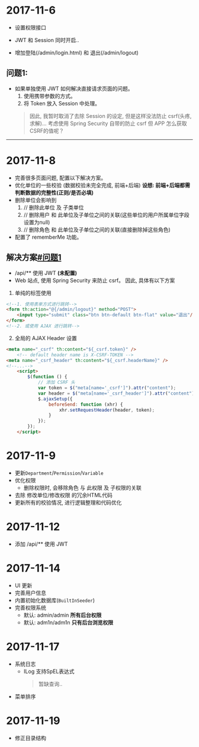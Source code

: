 # 2017-11-6
+ 设置权限接口
- JWT 和 Session 同时开启..
+ 增加登陆(/admin/login.html) 和 退出(/admin/logout)

## 问题1:
- 如果单独使用 JWT 如何解决直接请求页面的问题。
    1. 使用携带参数的方式。
    2. 将 Token 放入 Session 中处理。
  > 因此, 我暂时取消了去除 Session 的设定, 但是这样没法防止 csrf(头疼, 求解)...
  > 考虑使用 Spring Security 自带的防止 csrf 但 APP 怎么获取CSRF的值呢？

--------------
# 2017-11-8
- 完善很多页面问题, 配置以下解决方案。
- 优化单位的一些校验 (数据校验未完全完成, 前端+后端) __设想: 前端+后端都需判断数据的完整性(正则/是否必填)__
- 删除单位会影响到
    1. // 删除此单位 及 子类单位
    2. // 删除用户 和 此单位及子单位之间的关联(这些单位的用户所属单位字段设置为null)
    3. // 删除角色 和 此单位及子单位之间的关联(直接删除掉这些角色)
- 配置了 rememberMe 功能。

## 解决方案[#问题1]()
- /api/** 使用 JWT **(未配置)**
- Web 站点, 使用 Spring Security 来防止 csrf。
因此, 具体有以下方案
1. 单纯的<a>标签使用
```html
<!--1. 使用表单方式进行跳转-->
<form th:action="@{/admin/logout}" method="POST">
    <input type="submit" class="btn btn-default btn-flat" value="退出"/>
</form>
<!--2. 或使用 AJAX 进行跳转-->

```
2. 全局的 AJAX Header 设置
```html
<meta name="_csrf" th:content="${_csrf.token}" />
    <!-- default header name is X-CSRF-TOKEN -->
<meta name="_csrf_header" th:content="${_csrf.headerName}" />
<!--...-->
    <script>
        $(function () {
            // 添加 CSRF 头
            var token = $("meta[name='_csrf']").attr("content");
            var header = $("meta[name='_csrf_header']").attr("content");
            $.ajaxSetup({
                beforeSend: function (xhr) {
                    xhr.setRequestHeader(header, token);
                }
            });
        });
    </script>
```

# 2017-11-9
- 更新`Department`/`Permission`/`Variable`
- 优化权限
    - 删除权限时, 会移除角色 与 此权限 及 子权限的关联
- 去除 修改单位/修改权限 的冗余HTML代码
- 更新所有的校验情况, 进行逻辑整理和代码优化

# 2017-11-12
- 添加 /api/** 使用 JWT

# 2017-11-14
- UI 更新
- 完善用户信息
- 内置初始化数据库(`BuiltInSeeder`)
- 完善权限系统
    - 默认: admin/admin **所有后台权限**
    - 默认: adm1n/adm1n **只有后台浏览权限**
    
# 2017-11-17
- 系统日志
  - ILog 支持SpEL表达式
    > 暂缺查询..
- 菜单排序

# 2017-11-19
- 修正目录结构




